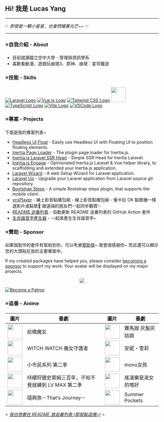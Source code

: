 ## Hi! 我是 Lucas Yang

---

✨ *即使是一顆小星星，也會閃耀著光芒~~* ✨

---

### ⭐自我介紹 - About

* 目前就讀國立空中大學 - 管理與資訊學系
* 喜歡看動漫，遊戲玩崩壞3、原神、崩壞：星穹鐵道

### ⭐技能 - Skills

[![Laravel Logo](https://skillicons.dev/icons?i=laravel&theme=light)](https://laravel.com/)
[![Vue.js Logo](https://skillicons.dev/icons?i=vue&theme=light)](https://vuejs.org/)
[![Tailwind CSS Logo](https://skillicons.dev/icons?i=tailwind&theme=light)](https://tailwindcss.com/)
<a href="https://inertiajs.com/"><img src="https://star-note-lucas.me/images/inertiajs-rounded.svg" width="48" height="48"></a>
[![TypeScript Logo](https://skillicons.dev/icons?i=ts)](https://www.typescriptlang.org/)
[![Vite Logo](https://skillicons.dev/icons?i=vite&theme=light)](https://vitejs.dev/)
[![VSCode Logo](https://skillicons.dev/icons?i=vscode&theme=light)](https://code.visualstudio.com/)

### ⭐專案 - Projects

下面是我的專案列表~

* [Headless UI Float](https://github.com/ycs77/headlessui-float) - Easily use Headless UI with Floating UI to position floating elements.
* [Inertia Page Loader](https://github.com/ycs77/inertia-plugin) - The plugin page loader for Inertia.js.
* [Inertia.js Laravel SSR Head](https://github.com/ycs77/inertia-laravel-ssr-head) - Simple SSR Head for Inertia Laravel.
* [Inertia.js Engage](https://github.com/ycs77/inertia-engage) - Opinionated Inertia.js Laravel & Vue helper library, to scaffolding and extended your Inertia.js application.
* [Laravel Wizard](https://github.com/ycs77/laravel-wizard) - A web Setup Wizard for Laravel application.
* [Laravel Up](https://laravel-up.vercel.app/) - Upgrade your Laravel application from Laravel source git repository.
* [Bootstrap Steps](https://github.com/ycs77/bootstrap-steps) - A simple Bootstrap steps plugin, that supports the mobile client.
* [ycsPlayer](https://github.com/ycs77/ycsplayer) - 線上影音點播包廂 - 線上影音點播包廂 - 像卡拉 OK 點歌機一樣選影片或點歌🎵 跟遠端的朋友們一起同步觀賞✨
* [README 追番列表](https://github.com/ycs77/readme-anime-list) - 自動更新 README 追番列表的 GitHub Action 套件
* [生肖諧音字產生器](https://github.com/ycs77/zodiac-homophone-generator) - 一起來產生生肖諧音字~

### ⭐贊助 - Sponsor

如果我製作的套件有幫助到你，可以考慮[贊助我](https://www.patreon.com/ycs77)~ 我會很感謝你~ 而且還可以顯示您的大頭貼在我的主要專案中。

If my created packages have helped you, please consider [becoming a sponsor](https://www.patreon.com/ycs77) to support my work. Your avatar will be displayed on my major projects.

<p align="center">
  <a href="https://www.patreon.com/ycs77">
    <img src="https://cdn.jsdelivr.net/gh/ycs77/static/sponsors.svg"/>
  </a>
</p>

<a href="https://www.patreon.com/ycs77">
  <img src="https://c5.patreon.com/external/logo/become_a_patron_button.png" alt="Become a Patron" />
</a>

<br />

### ⭐追番 - Anime

<!-- anime-list start -->
| 圖片 | 番劇 | 圖片 | 番劇 |
| --- | --- | --- | --- |
| [<img src="https://lain.bgm.tv/r/100/pic/cover/l/a8/e1/511207_gAoK3.jpg" width="48">](https://lain.bgm.tv/pic/cover/l/a8/e1/511207_gAoK3.jpg) | 前橋魔女 | [<img src="https://lain.bgm.tv/r/100/pic/cover/l/9e/fa/509297_VQ3P9.jpg" width="48">](https://lain.bgm.tv/pic/cover/l/9e/fa/509297_VQ3P9.jpg) | 賽馬娘 灰髮灰姑娘 |
| [<img src="https://lain.bgm.tv/r/100/pic/cover/l/5e/4f/506672_K9EQT.jpg" width="48">](https://lain.bgm.tv/pic/cover/l/5e/4f/506672_K9EQT.jpg) | WITCH WATCH 魔女守護者 | [<img src="https://lain.bgm.tv/r/100/pic/cover/l/2c/d5/524801_p2OVT.jpg" width="48">](https://lain.bgm.tv/pic/cover/l/2c/d5/524801_p2OVT.jpg) | 安妮・雪莉 |
| [<img src="https://lain.bgm.tv/r/100/pic/cover/l/e3/4e/513018_LamcZ.jpg" width="48">](https://lain.bgm.tv/pic/cover/l/e3/4e/513018_LamcZ.jpg) | 小市民系列 第二季 | [<img src="https://lain.bgm.tv/r/100/pic/cover/l/a6/39/485936_y0bX8.jpg" width="48">](https://lain.bgm.tv/pic/cover/l/a6/39/485936_y0bX8.jpg) | mono女孩 |
| [<img src="https://lain.bgm.tv/r/100/pic/cover/l/3b/a9/364844_GIb43.jpg" width="48">](https://lain.bgm.tv/pic/cover/l/3b/a9/364844_GIb43.jpg) | 持續狩獵史萊姆三百年，不知不覺就練到 LV MAX 第二季 | [<img src="https://lain.bgm.tv/r/100/pic/cover/l/c4/b5/504678_iCezc.jpg" width="48">](https://lain.bgm.tv/pic/cover/l/c4/b5/504678_iCezc.jpg) | 搖滾樂是淑女的嗜好 |
| [<img src="https://lain.bgm.tv/r/100/pic/cover/l/e0/10/437593_jrDd8.jpg" width="48">](https://lain.bgm.tv/pic/cover/l/e0/10/437593_jrDd8.jpg) | 隨興旅－That′s Journey－ | [<img src="https://lain.bgm.tv/r/100/pic/cover/l/23/ce/363957_pgptl.jpg" width="48">](https://lain.bgm.tv/pic/cover/l/23/ce/363957_pgptl.jpg) | Summer Pockets |
<!-- anime-list end -->

⭐ *[我也想要在 README 放追番列表 (那就點這裡~)](https://github.com/ycs77/readme-anime-list)* ⭐
